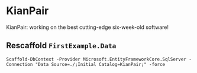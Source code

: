 # KianPair

KianPair: working on the best cutting-edge six-week-old software!

## Rescaffold `FirstExample.Data`

```
Scaffold-DbContext -Provider Microsoft.EntityFrameworkCore.SqlServer -Connection "Data Source=./;Initial Catalog=KianPair;" -force
```
